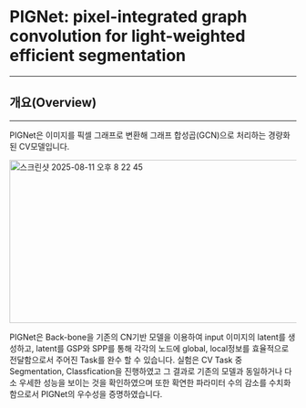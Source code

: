 # PIGNet: pixel-integrated graph convolution for light-weighted efficient segmentation
-----------------------
## 개요(Overview)
-----------------------
PIGNet은 이미지를 픽셀 그래프로 변환해 그래프 합성곱(GCN)으로 처리하는 경량화 된 CV모델입니다.

<img width="624" height="286" alt="스크린샷 2025-08-11 오후 8 22 45" src="https://github.com/user-attachments/assets/4aa84afd-62de-4c96-950e-6eadd9fbd5d2" />

PIGNet은 Back-bone을 기존의 CN기반 모델을 이용하여 input 이미지의 latent를 생성하고, latent를 GSP와 SPP를 통해 각각의 노드에 global, local정보를 효율적으로 전달함으로서 주어진 Task를 완수 할 수 있습니다.
실험은 CV Task 중 Segmentation, Classfication을 진행하였고 그 결과로 기존의 모델과 동일하거나 다소 우세한 성능을 보이는 것을 확인하였으며 또한 확연한 파라미터 수의 감소를 수치화 함으로서 PIGNet의 우수성을 증명하였습니다.
